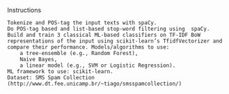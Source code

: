 Instructions

    Tokenize and POS-tag the input texts with ​spaCy​.
    Do POS-tag based and list-based stop-word filtering using ​ spaCy​.
    Build and train 3 classical ML-based classifiers on TF-IDF BoW representations of the input using​ scikit-learn​’s TfidfVectorizer​ and compare their performance. Models/algorithms to use:
        a tree-ensemble​ (e.g., Random Forest​),
        Naive Bayes​,
        a linear model​ (e.g., SVM​ or Logistic Regression).
    ML framework to use: scikit-learn​.
    Dataset: SMS Spam Collection (http://www.dt.fee.unicamp.br/~tiago/smsspamcollection/)
